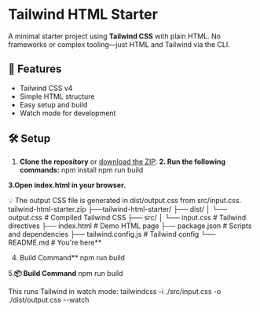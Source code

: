 # Tailwind HTML Starter

A minimal starter project using **Tailwind CSS** with plain HTML. No frameworks or complex tooling—just HTML and Tailwind via the CLI.

## 🚀 Features

- Tailwind CSS v4
- Simple HTML structure
- Easy setup and build
- Watch mode for development

## 🛠️ Setup

1. **Clone the repository** or [download the ZIP](#).
**2. Run the following commands:**
npm install
npm run build

**3.Open index.html in your browser.**

💡 The output CSS file is generated in dist/output.css from src/input.css.
tailwind-html-starter.zip
├──tailwind-html-starter/
├── dist/
│   └── output.css        # Compiled Tailwind CSS
├── src/
│   └── input.css         # Tailwind directives
├── index.html            # Demo HTML page
├── package.json          # Scripts and dependencies
├── tailwind.config.js    # Tailwind config
└── README.md             # You're here**

4. Build Command**
npm run build

5.**📦 Build Command**
npm run build

This runs Tailwind in watch mode:
tailwindcss -i ./src/input.css -o ./dist/output.css --watch

